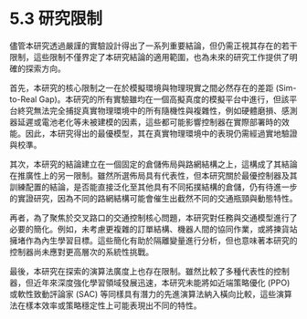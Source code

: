 # 5.3 研究限制

儘管本研究透過嚴謹的實驗設計得出了一系列重要結論，但仍需正視其存在的若干限制，這些限制不僅界定了本研究結論的適用範圍，也為未來的研究工作提供了明確的探索方向。

首先，本研究的核心限制之一在於模擬環境與物理現實之間必然存在的差距 (Sim-to-Real Gap)。本研究的所有實驗雖均在一個高擬真度的模擬平台中進行，但該平台終究無法完全捕捉真實物理環境中的所有隨機性與複雜性，例如硬體磨損、感測器延遲或電池老化等未被建模的因素，這些都可能影響控制器在實際部署時的效能。因此，本研究得出的最優模型，其在真實物理環境中的表現仍需經過實地驗證與校準。

其次，本研究的結論建立在一個固定的倉儲佈局與路網結構之上，這構成了其結論在推廣性上的另一限制。雖然所選佈局具有代表性，但本研究關於最優控制器及其訓練配置的結論，是否能直接泛化至其他具有不同拓撲結構的倉儲，仍有待進一步的實證研究，因為不同的路網結構可能會催生出截然不同的交通瓶頸與動態特性。

再者，為了聚焦於交叉路口的交通控制核心問題，本研究對任務與交通模型進行了必要的簡化。例如，未考慮更複雜的訂單結構、機器人間的協同作業，或將揀貨站擁堵作為內生學習目標。這些簡化有助於隔離變量進行分析，但也意味著本研究的控制器尚未應對更高層次的系統性挑戰。

最後，本研究在探索的演算法廣度上也存在限制。雖然比較了多種代表性的控制器，但近年來深度強化學習領域發展迅速，本研究未能將如近端策略優化 (PPO) 或軟性致動評論家 (SAC) 等同樣具有潛力的先進演算法納入橫向比較，這些演算法在樣本效率或策略穩定性上可能表現出不同的特性。 